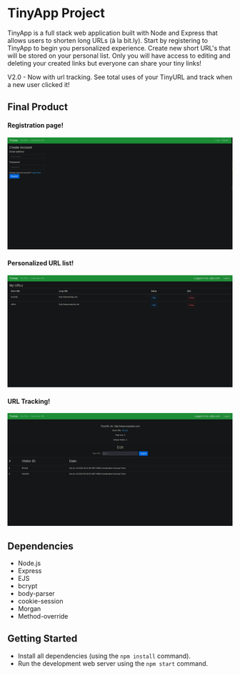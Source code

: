 # TinyApp Project

TinyApp is a full stack web application built with Node and Express that allows users to shorten long URLs (à la bit.ly). Start by registering to TinyApp to begin you personalized experience. Create new short URL's that will be stored on your personal list. Only you will have access to editing and deleting your created links but everyone can share your tiny links! 

V2.0 - Now with url tracking. See total uses of your TinyURL and track when a new user clicked it!

## Final Product

#### Registration page!
!["screenshot of registration page"](https://github.com/Jbridges1119/tinyapp/blob/master/docs/register.png?raw=true)

#### Personalized URL list!
!["screenshot of main page"](https://github.com/Jbridges1119/tinyapp/blob/master/docs/urls.png?raw=true)

#### URL Tracking!
!["screenshot of Tracking/Edit page"](https://github.com/Jbridges1119/tinyapp/raw/master/docs/Tracking.png)

## Dependencies

- Node.js
- Express
- EJS
- bcrypt
- body-parser
- cookie-session
- Morgan
- Method-override


## Getting Started

- Install all dependencies (using the `npm install` command).
- Run the development web server using the `npm start` command.